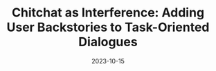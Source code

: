 ---
title: "Chitchat as Interference: Adding User Backstories to Task-Oriented Dialogues"
collection: publications
permalink: /publication/Interference
excerpt: 'Novel chitchat augmentation for MultiWOZ using in-context learning with Llama-2-70B. A chatty user adds elements of backstory to their request, interfering with the smooth progression of the task.'
date: 2023-10-15
venue: 'Under Review'
# paperurl: 'https://aclanthology.org/2021.ranlp-srw.26/'
# citation: ''
---
